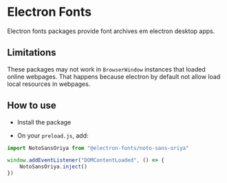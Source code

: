 # Electron Fonts

Electron fonts packages provide font archives em electron desktop apps.

## Limitations

These packages may not work in `BrowserWindow` instances that loaded online webpages. That happens because electron by default not allow load local resources in webpages.

## How to use

* Install the package

* On your `preload.js`, add:

```ts
import NotoSansOriya from "@electron-fonts/noto-sans-oriya"

window.addEventListener("DOMContentLoaded", () => {
    NotoSansOriya.inject()
})
```